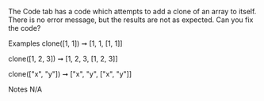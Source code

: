 The Code tab has a code which attempts to add a clone of an array to itself. There is no error message, but the results are not as expected. Can you fix the code?

Examples
clone([1, 1]) ➞ [1, 1, [1, 1]]

clone([1, 2, 3]) ➞ [1, 2, 3, [1, 2, 3]]

clone(["x", "y"]) ➞ ["x", "y", ["x", "y"]]

Notes
N/A